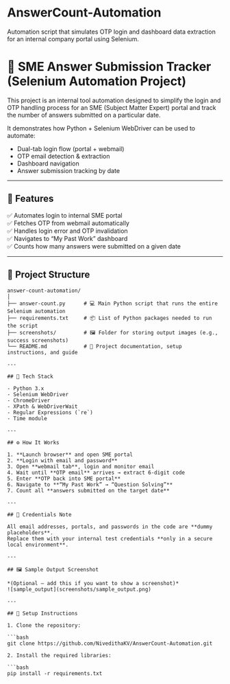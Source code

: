 # AnswerCount-Automation
Automation script that simulates OTP login and dashboard data extraction for an internal company portal using Selenium.
# 🧠 SME Answer Submission Tracker (Selenium Automation Project)

This project is an internal tool automation designed to simplify the login and OTP handling process for an SME (Subject Matter Expert) portal and track the number of answers submitted on a particular date.

It demonstrates how Python + Selenium WebDriver can be used to automate:
- Dual-tab login flow (portal + webmail)
- OTP email detection & extraction
- Dashboard navigation
- Answer submission tracking by date

---

## 🚀 Features

✅ Automates login to internal SME portal  
✅ Fetches OTP from webmail automatically  
✅ Handles login error and OTP invalidation  
✅ Navigates to “My Past Work” dashboard  
✅ Counts how many answers were submitted on a given date

---

## 📁 Project Structure

```
answer-count-automation/
│
├── answer-count.py      # 💻 Main Python script that runs the entire Selenium automation
├── requirements.txt     # 📦 List of Python packages needed to run the script
├── screenshots/         # 🖼️ Folder for storing output images (e.g., success screenshots)
└── README.md            # 📘 Project documentation, setup instructions, and guide

---

## 🧰 Tech Stack

- Python 3.x  
- Selenium WebDriver  
- ChromeDriver  
- XPath & WebDriverWait  
- Regular Expressions (`re`)  
- Time module  

---

## ⚙️ How It Works

1. **Launch browser** and open SME portal  
2. **Login with email and password**  
3. Open **webmail tab**, login and monitor email  
4. Wait until **OTP email** arrives → extract 6-digit code  
5. Enter **OTP back into SME portal**  
6. Navigate to **“My Past Work” → “Question Solving”**  
7. Count all **answers submitted on the target date**  

---

## 🔐 Credentials Note

All email addresses, portals, and passwords in the code are **dummy placeholders**.  
Replace them with your internal test credentials **only in a secure local environment**.

---

## 🖼️ Sample Output Screenshot

*(Optional – add this if you want to show a screenshot)*  
![sample_output](screenshots/sample_output.png)

---

## 🧪 Setup Instructions

1. Clone the repository:

```bash
git clone https://github.com/NivedithaKV/AnswerCount-Automation.git

2. Install the required libraries:

```bash
pip install -r requirements.txt

